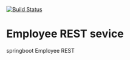 [![Build Status](https://semaphoreci.com/api/v1/monuk18/demo/branches/master/badge.svg)](https://semaphoreci.com/monuk18/demo)

# Employee REST sevice 
springboot Employee REST 
